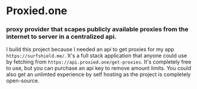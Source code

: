 # Proxied.one 
### proxy provider that scapes publicly available proxies from the internet to server in a centralized api.

I build this project because I needed an api to get proxies for my app ```https://surfshield.me/```.
It's a full stack application that anyone could use by fetching from ```https://api.proxied.one/get-proxies```.
It's completely free to use, but you can purchase an api key to remove amount limits. You could also get an unlimted experience by self hosting as the project is completely open-source.